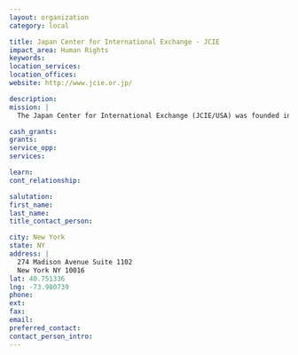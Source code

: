 ```yaml
---
layout: organization
category: local

title: Japan Center for International Exchange - JCIE
impact_area: Human Rights
keywords: 
location_services: 
location_offices: 
website: http://www.jcie.or.jp/

description: 
mission: |
  The Japan Center for International Exchange (JCIE/USA) was founded in 1975 as a 501(c)(3) tax-exempt nonprofit organization. JCIE/USA is the North American affiliate of JCIE/Japan, one of the few truly independent think tanks in the field of international affairs in Japan. Located in New York City, JCIE/USA conducts political exchange programs for leading American and Japanese policymakers, carries out policy research and dialogue projects on pressing international issues, and works to promote a greater understanding of civil society and philanthropy in Japan and the Asia Pacific region.

cash_grants: 
grants: 
service_opp: 
services: 

learn: 
cont_relationship: 

salutation: 
first_name: 
last_name: 
title_contact_person: 

city: New York
state: NY
address: |
  274 Madison Avenue Suite 1102  
  New York NY 10016
lat: 40.751336
lng: -73.980739
phone: 
ext: 
fax: 
email: 
preferred_contact: 
contact_person_intro: 
---
```


